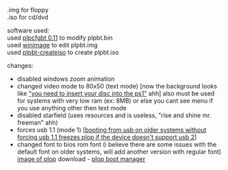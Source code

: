 .img for floppy
<br/>
.iso for cd/dvd

software used:
<br/>
used [plpcfgbt 0.11](https://download.plop.at/files/bootmngr/plpcfgbt-0.11.zip) to modify plpbt.bin
<br/>
used [winimage](http://www.winimage.com/download.htm) to edit plpbt.img
<br/>
used [plpbt-createiso](https://download.plop.at/files/bootmngr/plpbt-createiso.zip) to create plpbt.iso

changes:
- disabled windows zoom animation
- changed video mode to 80x50 (text mode) [now the background looks like ["you need to insert your disc into the ps1"](https://www.avid.wiki/File:PlayStation_(Disc_read_error,_SCPH-5502).png) ahh] also must be used for systems with very low ram (ex: 8MB) or else you cant see menu if you use anything other then text mode
- disabled starfield (uses resources and is useless, "rise and shine mr. freeman" ahh)
- forces usb 1.1 (mode 1) [[booting from usb on older systems without forcing usb 1.1 freezes plop if the device doesn't support usb 2](https://forum.plop.at/index.php?topic=1104.0)]
- changed font to bios rom font (i believe there are some issues with the default font on older systems, will add another version with regular font)
  [image of plop](plop.png)
download - [plop boot manager](https://www.plop.at/en/bootmanager/download.html) 
